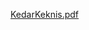 [KedarKeknis.pdf](https://github.com/Kekniskd/Kekniskd/blob/main/Kedar_Keknis_Software_Engineer.pdf)
